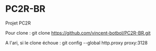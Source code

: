 PC2R-BR
=======

Projet PC2R

Pour clone : git clone  https://github.com/vincent-botbol/PC2R-BR.git

A l'ari, si le clone échoue : git config --global http.proxy proxy:3128